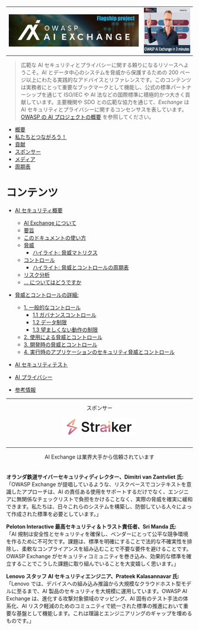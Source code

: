 ---
---

<p align="center">
<table style="border: none;">
  <tr>
    <td style="border: none;">
      <img src="https://github.com/OWASP/www-project-ai-security-and-privacy-guide/blob/main/assets/images/aixlogosml3-flag.jpg?raw=true" alt="OWASP AI Exchange Logo"/>
    </td>
    <td style="border: none;">
      <a href="https://youtu.be/kQC7ouDB_z8" target="_blank" rel="noopener noreferrer">
        <img width="177" height="123" src="https://github.com/OWASP/www-project-ai-security-and-privacy-guide/blob/main/assets/images/aixinfomercialthumbnail-small2.png?raw=true" style="border: none;"/>
      </a>
    </td>
  </tr>
</table>
</p>

> 広範な AI セキュリティとプライバシーに関する頼りになるリソースへようこそ。AI とデータ中心のシステムを脅威から保護するための 200 ページ以上にわたる実践的なアドバイスとリファレンスです。このコンテンツは実務者にとって重要なブックマークとして機能し、公式の標準パートナーシップを通じて ISO/IEC や AI 法などの国際標準に積極的かつ大きく貢献しています。主要機関や SDO との広範な協力を通じて、_Exchange_ は AI セキュリティとプライバシーに関するコンセンサスを表しています。<br>
[OWASP の AI プロジェクトの概要](docs/ai_security_overview.md#relevant-owasp-ai-initiatives) を参照してください。

<!-- {{< spacer height="10" >}} -->

<!-- {{< cards >}} -->
- [概要](docs/ai_security_overview.md#about-the-ai-exchange)    <!-- {{< small-card link="/goto/about/" title="概要" icon="document-text" >}} -->
- [私たちとつながろう！](connect.md)    <!-- {{< small-card link="/connect" title="私たちとつながろう！" icon="chat" >}} -->
- [貢献](contribute.md)    <!-- {{< small-card link="/contribute" title="貢献" icon="star" >}} -->
- [スポンサー](https://owaspai.org/sponsor/)    <!-- {{< small-card link="/sponsor" title="スポンサー" icon="star" >}} -->
- [メディア](media.md)    <!-- {{< small-card link="/media" title="メディア" icon="speakerphone" >}} -->
- [周期表](docs/ai_security_overview.md#periodic-table-of-ai-security)    <!-- {{< small-card link="/goto/periodictable/" title="周期表" icon="document-text">}} -->
<!-- {{< /cards >}} -->

<!-- <table style="width: 100%;  border: 0; margin: 0; padding: 0;"> -->
<!--   <tr style="border: 0;"> -->
<!--     <td style="border: 0; text-align: center;"> -->
<!--       <div style="display: inline-block; text-align: left;"> -->

# コンテンツ

* [AI セキュリティ概要](docs/ai_security_overview.md)
  - [AI Exchange について](docs/ai_security_overview.md#about-the-ai-exchange)
  - [要旨](docs/ai_security_overview.md#summary---how-to-address-ai-security)
  - [このドキュメントの使い方](docs/ai_security_overview.md#how-to-use-this-document)
  - [脅威](docs/ai_security_overview.md#threats-overview)
    - [ハイライト: 脅威マトリクス](docs/ai_security_overview.md#ai-security-matrix)
  - [コントロール](docs/ai_security_overview.md#controls-overview)
    - [ハイライト: 脅威とコントロールの周期表](docs/ai_security_overview.md#periodic-table-of-ai-security)
  - [リスク分析](docs/ai_security_overview.md#how-to-select-relevant-threats-and-controls-risk-analysis)
  - [... についてはどうですか](docs/ai_security_overview.md#how-about-)

* [脅威とコントロールの詳細:](docs/ai_security_overview.md#structure-of-threats-and-controls-in-the-deep-dive-section)
  - [1. 一般的なコントロール](docs/1_general_controls.md)
    - [1.1 ガバナンスコントロール](docs/1_general_controls.md#11-general-governance-controls)
    - [1.2 データ制限](docs/1_general_controls.md#12-general-controls-for-sensitive-data-limitation)
    - [1.3 望ましくない動作の制限](docs/1_general_controls.md#13-controls-to-limit-the-effects-of-unwanted-behaviour)
  - [2. 使用による脅威とコントロール](docs/2_threats_through_use.md)
  - [3. 開発時の脅威とコントロール](docs/3_development_time_threats.md)
  - [4. 実行時のアプリケーションのセキュリティ脅威とコントロール](docs/4_runtime_application_security_threats.md)

* [AI セキュリティテスト](docs/5_testing.md)

* [AI プライバシー](docs/6_privacy.md)

* [参考情報](docs/ai_security_references.md)

<!-- </div> -->
<!--     </td> -->
<!--   </tr> -->
<!-- </table> -->

<hr>
<center>スポンサー</center><br>
<a href="https://www.straiker.ai/" rel="noopener noreferrer" target="_blank"><img src="https://raw.githubusercontent.com/OWASP/www-project-ai-security-and-privacy-guide/refs/heads/main/content/ai_exchange/static/images/sp_straiker.jpg" style="display: block; margin: auto;" alt="Straiker sponsor"></a>
<br>
<hr>
<center>AI Exchange は業界大手から信頼されています</center><br>
<br>
<b>オランダ鉄道サイバーセキュリティディレクター、Dimitri van Zantvliet 氏:</b><br>
「OWASP Exchange が提唱しているような、リスクベースでコンテキストを意識したアプローチは、AI の責任ある使用をサポートするだけでなく、エンジニアに無関係なチェックリストで負担をかけることなく、実際の脅威を確実に緩和できます。私たちは、日々これらのシステムを構築し、防御している人々によって作成された標準を必要としています。」<br>

<b>Peloton Interactive 最高セキュリティ＆トラスト責任者、Sri Manda 氏:</b><br>
「AI 規制は安全性とセキュリティを確保し、ベンダーにとって公平な競争環境を作るために不可欠です。課題は、標準を明確にすることで法的な不確実性を排除し、柔軟なコンプライアンスを組み込むことで不要な要件を避けることです。OWASP Exchange がセキュリティコミュニティを巻き込み、効果的な標準を確立することでこうした課題に取り組んでいることを大変嬉しく思います。」<br>

<b>Lenovo スタッフ AI セキュリティエンジニア、Prateek Kalasannavar 氏:</b><br>
「Lenovo では、デバイスへの組み込み推論から大規模なクラウドホスト型モデルに至るまで、AI 製品のセキュリティを大規模に運用しています。OWASP AI Exchange は、進化する攻撃対象領域のマッピング、AI 固有のテスト手法の体系化、AI リスク軽減のためのコミュニティで統一された標準の推進において重要な基盤として機能します。これは理論とエンジニアリングのギャップを埋めるものです。」
